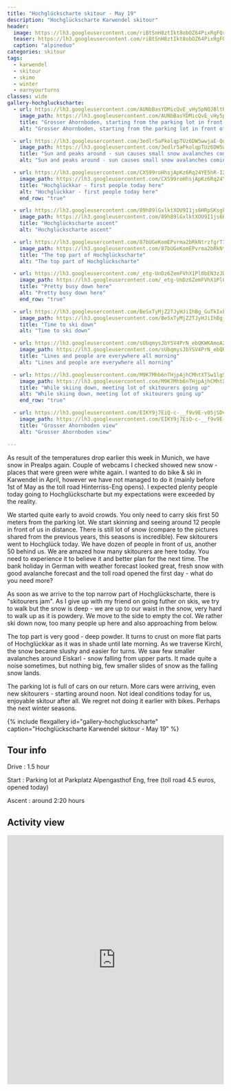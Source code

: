 ```yaml
---
title: "Hochglückscharte skitour - May 19"
description: "Hochglückscharte Karwendel skitour"
header:
  image: https://lh3.googleusercontent.com/riBtSnH8ztIkt8obOZ64PixRgFQrAo9P2yODLMY6ldXOBww444rwKtgWl1Sjuq2wQBF9xuxWOu3I_yPf2tL0JeBBMDPfMclnbjd2TFklwV_mqHUun0En5urejGdK--U5OZQhloBv2Td0NvVzcJszNcO5ZvkPKlp_oIJx-Hf7Eihloyuyx9iNjDKMTO-w3xICCSWNVk5Z3dH7pXj8i2WcfDOn26ATxA8_34I27SwJ97Oj6evK60ZpfXyaX8oyC8lPtV3CGeTwk8rA-gDS1ADwyLswKABMZtC6ea5CWOJ-HIM0ivZjmUUfTYavtD-GjWhxky9O5E1EyBtEpKbk1C6rI-9v09bKnQv9aUQZERUFp17E6cx0L8dqPi7k8Jck7rIcM1UbCYZdkQBUGEIU0N1rKTN-Ba9SDczrWe64L_hNurpM79K9UCYoJbJOblEFYkYmpslazTgdBuvpDRrq5lGK8oigCnvzPrXzR2PNBRYGGG1PamwoSpb8sv0uinnR1RLqgI9ycPJMiLFiG4dPFbG-gaW39jZCdIyYXQE16z1t1fdCZGJME6RmemSSWk03SyiBOuUnsXQL8kN4jO-KrjxUNsfkiIs5f_8bw5djXI3hnaqW5Xv4uVqcAQpxqTLtiGQvvmhunFBEkASD6ayqqDLc_iZS6bo8anHo=w2016-h1512-no
  teaser: https://lh3.googleusercontent.com/riBtSnH8ztIkt8obOZ64PixRgFQrAo9P2yODLMY6ldXOBww444rwKtgWl1Sjuq2wQBF9xuxWOu3I_yPf2tL0JeBBMDPfMclnbjd2TFklwV_mqHUun0En5urejGdK--U5OZQhloBv2Td0NvVzcJszNcO5ZvkPKlp_oIJx-Hf7Eihloyuyx9iNjDKMTO-w3xICCSWNVk5Z3dH7pXj8i2WcfDOn26ATxA8_34I27SwJ97Oj6evK60ZpfXyaX8oyC8lPtV3CGeTwk8rA-gDS1ADwyLswKABMZtC6ea5CWOJ-HIM0ivZjmUUfTYavtD-GjWhxky9O5E1EyBtEpKbk1C6rI-9v09bKnQv9aUQZERUFp17E6cx0L8dqPi7k8Jck7rIcM1UbCYZdkQBUGEIU0N1rKTN-Ba9SDczrWe64L_hNurpM79K9UCYoJbJOblEFYkYmpslazTgdBuvpDRrq5lGK8oigCnvzPrXzR2PNBRYGGG1PamwoSpb8sv0uinnR1RLqgI9ycPJMiLFiG4dPFbG-gaW39jZCdIyYXQE16z1t1fdCZGJME6RmemSSWk03SyiBOuUnsXQL8kN4jO-KrjxUNsfkiIs5f_8bw5djXI3hnaqW5Xv4uVqcAQpxqTLtiGQvvmhunFBEkASD6ayqqDLc_iZS6bo8anHo=w800-h300-no
  caption: "alpineduo"
categories: skitour
tags:
  - karwendel
  - skitour
  - skimo
  - winter
  - earnyourturns
classes: wide
gallery-hochgluckscharte:
  - url: https://lh3.googleusercontent.com/AUNbBasYDMicQvE_vHy5pNQJBltRziSJnx8cmAtDDoxR_A8TqTmFKKjXEuJYa2BPUFbySC4_SyrHRuMp8IjtbWd1077cRWF2Zp7_-5Im3ZqHElgh0JeASOOvPKMydq6IGEELNRieC-Oha951sjWoWvuJcxeOE4UXkb1km9Zt-f-lUdDlP8C4kBYo9SZ-F4BVPg5VJEb_gOslKdgTHx2wSjt4Yx6SXuOUMQ71eNzBIHueL5cWcWfHhH7g3Lfu-WiX8m1PnkSUyv8IIbgplw9_mRTNFTuwMSyLNPz3vMIMqQfWItY7GzvFyeCRalgoCI38Za65sEdrXtJAr3Zyft5ihslYd93fzxHkZ8gPuCTgzghhOWea8hbED7Id_67xbOvq5UaRUihoSYKJbV-eRx2t9xnsT8RnED_xwufDqb6Ymzsq7GWTZC2pwXgIRGW7WqVKnVqx440ItyGnA2Vhtxk4zq_f2hRgIZDBT2-rmuyzYtyKtkvVDXDhJgYl_Lhu_OAcx-DsucDPHj9kV0nv1cfwgidx5JsVBmbf-JC4c5LS1oy_snn6moZE0NhnSInasydLUvlCziVcQrfGIfVFdkESXP_Ho8pc69oxwpk_R7hUznuAmDGWRkwmEFsz2Rdyjn0lEaD7nxGBoH2cy_ZXgfY5woQGOoij4HyfqHr9r9PghijdFmUeWw6avtS4G0CQB-3CburEInB6Cu9mwrj6Jbz97EFaVw=w2016-h1124-no
    image_path: https://lh3.googleusercontent.com/AUNbBasYDMicQvE_vHy5pNQJBltRziSJnx8cmAtDDoxR_A8TqTmFKKjXEuJYa2BPUFbySC4_SyrHRuMp8IjtbWd1077cRWF2Zp7_-5Im3ZqHElgh0JeASOOvPKMydq6IGEELNRieC-Oha951sjWoWvuJcxeOE4UXkb1km9Zt-f-lUdDlP8C4kBYo9SZ-F4BVPg5VJEb_gOslKdgTHx2wSjt4Yx6SXuOUMQ71eNzBIHueL5cWcWfHhH7g3Lfu-WiX8m1PnkSUyv8IIbgplw9_mRTNFTuwMSyLNPz3vMIMqQfWItY7GzvFyeCRalgoCI38Za65sEdrXtJAr3Zyft5ihslYd93fzxHkZ8gPuCTgzghhOWea8hbED7Id_67xbOvq5UaRUihoSYKJbV-eRx2t9xnsT8RnED_xwufDqb6Ymzsq7GWTZC2pwXgIRGW7WqVKnVqx440ItyGnA2Vhtxk4zq_f2hRgIZDBT2-rmuyzYtyKtkvVDXDhJgYl_Lhu_OAcx-DsucDPHj9kV0nv1cfwgidx5JsVBmbf-JC4c5LS1oy_snn6moZE0NhnSInasydLUvlCziVcQrfGIfVFdkESXP_Ho8pc69oxwpk_R7hUznuAmDGWRkwmEFsz2Rdyjn0lEaD7nxGBoH2cy_ZXgfY5woQGOoij4HyfqHr9r9PghijdFmUeWw6avtS4G0CQB-3CburEInB6Cu9mwrj6Jbz97EFaVw=w400-h300-no
    title: "Grosser Ahornboden, starting from the parking lot in front of Alpengasthof Eng"
    alt: "Grosser Ahornboden, starting from the parking lot in front of Alpengasthof Eng"

  - url: https://lh3.googleusercontent.com/3edlr5aPkolqpTUz6DW5wwjaE-QdYOkEV4_qAlkTSxMmLiSBySPaTP7JI0Nszi3_X1P_uBbBrGu50zD7dc4_RqegUPI37lEGs-td9bMDuKn7vpaACO3iOei5yyKeilw79zBBBPL44QbO3WiqdP1pCSIDP1Ats2Cd05gvyfnRm4652EZRCRQmlh6W5ATgYtduIdsWBvHCCurf8vEG9iYAMYwYYFcLT3AzfhQrHtc_wERhMLYok9SwJio5TQfL1_9fzJK3GmNIPZSdl8fFtIqGdhnfPpfm82XpUGWe2-4hn4GSDINKaezRi20TUbM1aINVXqHANjo5w_LqGEsLH4wqvaB611EywySjLYMpTdc4vdYL-6AJLiligaP0_qHz1g3sJPLEwzsJU_fW1dP42UTJpysHOkXZaXE_ebzt0hW1EtWa3mVKN82BkLmqvEYt92mzn0UciFzwqzjYJpwAgc5e5fe5lODK5XttUuLQ5b26Vjelv3hYVNh1226G8LDC-yGbTym7aw-uIyH8BqchQsovZRWJHjDxPRtjq_thnxa3iIn2LC_LJuSP4bLxwHt5iByeoJ8-bxmammV0dAe2xvPHL6AdNyBDXsBvJQBPtDji8f_T_fYapKKgYvfx8XmO4_t9Bjd0vyxJQI_w2GViIyI-l7bt5KAvj5ZhbTERX-zRV70Nzzw_J4RYe12OoDNYsVip8FA4_GrUfgoE3fnSnIOcn7ApgA=w1156-h1540-no
    image_path: https://lh3.googleusercontent.com/3edlr5aPkolqpTUz6DW5wwjaE-QdYOkEV4_qAlkTSxMmLiSBySPaTP7JI0Nszi3_X1P_uBbBrGu50zD7dc4_RqegUPI37lEGs-td9bMDuKn7vpaACO3iOei5yyKeilw79zBBBPL44QbO3WiqdP1pCSIDP1Ats2Cd05gvyfnRm4652EZRCRQmlh6W5ATgYtduIdsWBvHCCurf8vEG9iYAMYwYYFcLT3AzfhQrHtc_wERhMLYok9SwJio5TQfL1_9fzJK3GmNIPZSdl8fFtIqGdhnfPpfm82XpUGWe2-4hn4GSDINKaezRi20TUbM1aINVXqHANjo5w_LqGEsLH4wqvaB611EywySjLYMpTdc4vdYL-6AJLiligaP0_qHz1g3sJPLEwzsJU_fW1dP42UTJpysHOkXZaXE_ebzt0hW1EtWa3mVKN82BkLmqvEYt92mzn0UciFzwqzjYJpwAgc5e5fe5lODK5XttUuLQ5b26Vjelv3hYVNh1226G8LDC-yGbTym7aw-uIyH8BqchQsovZRWJHjDxPRtjq_thnxa3iIn2LC_LJuSP4bLxwHt5iByeoJ8-bxmammV0dAe2xvPHL6AdNyBDXsBvJQBPtDji8f_T_fYapKKgYvfx8XmO4_t9Bjd0vyxJQI_w2GViIyI-l7bt5KAvj5ZhbTERX-zRV70Nzzw_J4RYe12OoDNYsVip8FA4_GrUfgoE3fnSnIOcn7ApgA=w300-h400-no
    title: "Sun and peaks around - sun causes small snow avalanches coming down later in the morning"
    alt: "Sun and peaks around - sun causes small snow avalanches coming down later in the morning"

  - url: https://lh3.googleusercontent.com/CXS99roHhsjApKz6Rq24YE5hR-I265G_DrSP_cZ6lElm8lhjhke-hdqHk51uQkwH5wUZQXEK8ZJHFd4yGB13fY69L-CfNq_sR8Cto_4K0MEL8Y8Ugxl823GkuQnA9zIRodC2p3tXuzlid4_Uu_KuwRmjHIuQjJuebd35geaE2tQBe4aDDEXwagZkdYynteVnJokS7b0lTe-yVbJKLLv2KIttufJiuYFXtmQCfuCtWmEqZbi_aqOFZie3KkOEuNNAMpVU1JWkP446XQ1MhOVGqAHh7CzqVPoABLBDqahC9kcc9sW5uQME_Fi3hHWbaFm_rc1vOj1lgW1CAPFkdhiKxHwBzeykecb8qvnOLk5Ft63fTEtltkSBuGAyiPbjBBfodBzXzQkq1mMr70MghwqFVe6nlsWSJHMvmqd0L5kGwK5njB0APx1pS0s4ovKr6M5y145T3nSbslxcTOusk19TtHf6P9LksX3U9dr4T97tUCjiX9g9tdbD913RywNaKoKQlpj4kuHSo5IbbUuok1yyqgps-KjntOkvSeqBQkbF_Q2S2yQADSHkoSwD15xMy_4BDdnrqx34CwgkoCVdmKXSrTUsKRpIM6x9i_W5ePxua2-F7IOEP-M9L5FgUu-5sYGKsvF2Imz9-fWEacV-b3r1miQRlFJ20DyKxZKSbSWhKUnTm62bpgBL5sK6TKpSC6SMQosuT_wTR9EPRQqs9ibOLOt6Lw=w600-h800-no
    image_path: https://lh3.googleusercontent.com/CXS99roHhsjApKz6Rq24YE5hR-I265G_DrSP_cZ6lElm8lhjhke-hdqHk51uQkwH5wUZQXEK8ZJHFd4yGB13fY69L-CfNq_sR8Cto_4K0MEL8Y8Ugxl823GkuQnA9zIRodC2p3tXuzlid4_Uu_KuwRmjHIuQjJuebd35geaE2tQBe4aDDEXwagZkdYynteVnJokS7b0lTe-yVbJKLLv2KIttufJiuYFXtmQCfuCtWmEqZbi_aqOFZie3KkOEuNNAMpVU1JWkP446XQ1MhOVGqAHh7CzqVPoABLBDqahC9kcc9sW5uQME_Fi3hHWbaFm_rc1vOj1lgW1CAPFkdhiKxHwBzeykecb8qvnOLk5Ft63fTEtltkSBuGAyiPbjBBfodBzXzQkq1mMr70MghwqFVe6nlsWSJHMvmqd0L5kGwK5njB0APx1pS0s4ovKr6M5y145T3nSbslxcTOusk19TtHf6P9LksX3U9dr4T97tUCjiX9g9tdbD913RywNaKoKQlpj4kuHSo5IbbUuok1yyqgps-KjntOkvSeqBQkbF_Q2S2yQADSHkoSwD15xMy_4BDdnrqx34CwgkoCVdmKXSrTUsKRpIM6x9i_W5ePxua2-F7IOEP-M9L5FgUu-5sYGKsvF2Imz9-fWEacV-b3r1miQRlFJ20DyKxZKSbSWhKUnTm62bpgBL5sK6TKpSC6SMQosuT_wTR9EPRQqs9ibOLOt6Lw=w300-h400-no
    title: "Hochglückkar - first people today here"
    alt: "Hochglückkar - first people today here"
    end_row: "true"

  - url: https://lh3.googleusercontent.com/89h89lGxlktXOU9I1js6HRpSKsgkVSNWsOv0TM7ycG1d8e5yWZYTrpBjOcHyiwn0lAlSz6XsbDulVwDiEnowbFtHQanYXf9MEJMRhP_DrtcYoF7Hw3m4HUG4kRTC3EFHUdenTZAT2F52m5DCYl7eES6fazLX8wIfE8gK4WX2GBlLyW4Bl4tV3YNXVVwuP3jkijvkyraQItAOudXKaqaSmzGwnsI4kzM_0axTYpyKgubdMDr10NHBg2DKf1flgT73lMGL0hGGP-o6WervCpiTGooKS36xuNTT1r7BuEQJ_1eVf4ekMJdCuIphYPv7cI9gA6IDvsaQGvIWD4FWRIAzuVF2vrhKq5idGdIXhvBuzKTsN8F9cSoUnhDELTe9JpAdXj5_6W7fFmFs5KuJ04uDd_8eeop4oey8qZ1YI_9F8MpA_0HmnIvcvpP9q6dgsDjGM1HxLFCK4g3k495ySrUD7jk0m7XXrnxSl-K_aHnf84XfNJQ8wXRNpTRMf_CluH1wIWgP7ANf4w__GOOuFVTMKkiKzBIQppcZ9tu6kk8MM_xmdH_vx_T6PZy9QxxhbKHEs7Aw9l0HO0SzmW89COShaOFcriDjI31DZNN8q5Hr-ZR17X8DEF2muKBeCVJvlqy9Te6EtKMa9fR3dsNpMAFdj0zFJTizYYDsoKSZ1WO-zobBKWsgusuqW_WnSv65dLn8ICzDfv5ysXd_7zCATtbhZ2TABQ=w1156-h1540-no
    image_path: https://lh3.googleusercontent.com/89h89lGxlktXOU9I1js6HRpSKsgkVSNWsOv0TM7ycG1d8e5yWZYTrpBjOcHyiwn0lAlSz6XsbDulVwDiEnowbFtHQanYXf9MEJMRhP_DrtcYoF7Hw3m4HUG4kRTC3EFHUdenTZAT2F52m5DCYl7eES6fazLX8wIfE8gK4WX2GBlLyW4Bl4tV3YNXVVwuP3jkijvkyraQItAOudXKaqaSmzGwnsI4kzM_0axTYpyKgubdMDr10NHBg2DKf1flgT73lMGL0hGGP-o6WervCpiTGooKS36xuNTT1r7BuEQJ_1eVf4ekMJdCuIphYPv7cI9gA6IDvsaQGvIWD4FWRIAzuVF2vrhKq5idGdIXhvBuzKTsN8F9cSoUnhDELTe9JpAdXj5_6W7fFmFs5KuJ04uDd_8eeop4oey8qZ1YI_9F8MpA_0HmnIvcvpP9q6dgsDjGM1HxLFCK4g3k495ySrUD7jk0m7XXrnxSl-K_aHnf84XfNJQ8wXRNpTRMf_CluH1wIWgP7ANf4w__GOOuFVTMKkiKzBIQppcZ9tu6kk8MM_xmdH_vx_T6PZy9QxxhbKHEs7Aw9l0HO0SzmW89COShaOFcriDjI31DZNN8q5Hr-ZR17X8DEF2muKBeCVJvlqy9Te6EtKMa9fR3dsNpMAFdj0zFJTizYYDsoKSZ1WO-zobBKWsgusuqW_WnSv65dLn8ICzDfv5ysXd_7zCATtbhZ2TABQ=w300-h400-no
    title: "Hochglückscharte ascent"
    alt: "Hochglückscharte ascent"

  - url: https://lh3.googleusercontent.com/87bUGeKomEPvrma2bRkNtrzfgrTI63tUb3dfxN1fw-PqPR8E1vO5ObEGsdm7Qzojf2O9JarpkAa7KeET50UxTmM5AsKhMqM1PW7FTXHMK6KQ6lfYeXBVrbx8AHcfcwEnJ3TxVFtKq9j5Mbjyo3mPf8BOvEp9O3lDYtpXDFsXTQIl2Hg7eYigd9vvo_tGiTOWh-5411s3R9kfiqCnY7Xny3r2s8jOWyx6s_St_Ps-WrV_59d94d9tKMicEAtNgCjn8M1gMKkKCJAGj1YlyKNwIGp3Z4ypSmhPU78IGlkvE9suxVTIS59D2tblmU_vjSz_vazishXzzW8mgbe8Mz4xeG59onYI3bDeaQkKLPVtE806tiV_z1EKaYf3mrxuMtNRiP9qLz9QXUPzpG7fKe7OOV4sA5dUztBhN_jI9mpun5XP7UfYPx8VJY-O2lxTSek2romrBQum5k6CvesrtljVlqV4icennUeqrUYt8l3sq3XXFHtNMgmnuLrrEYeSRA56CdI6i89zn8oQEWRbZJs47O9J_flWlGkiHZ98lwsIKvxsK_g67suP_v_j3dtkTqc80Q1T9TaJ_KcogJk1x182yOB5bnnBz2V7b9O52o81V-3oFRHMRbac9hmRDHtlFUkDmPAt3V_ZRKiXNYdxo5W6FWhumyFx6s0Lqik3b2gAhmXNMDDts-G5LQgmyX9hwS6oxn_tOYxFDkVe3Z5RRNAQXb0GNw=w2016-h1512-no
    image_path: https://lh3.googleusercontent.com/87bUGeKomEPvrma2bRkNtrzfgrTI63tUb3dfxN1fw-PqPR8E1vO5ObEGsdm7Qzojf2O9JarpkAa7KeET50UxTmM5AsKhMqM1PW7FTXHMK6KQ6lfYeXBVrbx8AHcfcwEnJ3TxVFtKq9j5Mbjyo3mPf8BOvEp9O3lDYtpXDFsXTQIl2Hg7eYigd9vvo_tGiTOWh-5411s3R9kfiqCnY7Xny3r2s8jOWyx6s_St_Ps-WrV_59d94d9tKMicEAtNgCjn8M1gMKkKCJAGj1YlyKNwIGp3Z4ypSmhPU78IGlkvE9suxVTIS59D2tblmU_vjSz_vazishXzzW8mgbe8Mz4xeG59onYI3bDeaQkKLPVtE806tiV_z1EKaYf3mrxuMtNRiP9qLz9QXUPzpG7fKe7OOV4sA5dUztBhN_jI9mpun5XP7UfYPx8VJY-O2lxTSek2romrBQum5k6CvesrtljVlqV4icennUeqrUYt8l3sq3XXFHtNMgmnuLrrEYeSRA56CdI6i89zn8oQEWRbZJs47O9J_flWlGkiHZ98lwsIKvxsK_g67suP_v_j3dtkTqc80Q1T9TaJ_KcogJk1x182yOB5bnnBz2V7b9O52o81V-3oFRHMRbac9hmRDHtlFUkDmPAt3V_ZRKiXNYdxo5W6FWhumyFx6s0Lqik3b2gAhmXNMDDts-G5LQgmyX9hwS6oxn_tOYxFDkVe3Z5RRNAQXb0GNw=w400-h300-no
    title: "The top part of Hochglückscharte"
    alt: "The top part of Hochglückscharte"

  - url: https://lh3.googleusercontent.com/_etg-UnDz6ZemFVhX1Pl0bEN3zJDFqBPJKbSFke2yE0J2lGm3NAXzwTYMkMuAKfzuxtPFrC8cL98dZhM4ZlSUe4gIFGZscRZqeHzWr3gBzZHKRsuet4yP9XzZWjUdqKbDg8_d8kkkJ_1ksEi9yF0Jp7pI-eyClv2DlAGT4_ivrVd4txnmN4VaKxFhYXlEInfUA5PdfXkSJh7oACQkekuYwDqM_v4p74sKXas2lWVNWws3Lyt9ufF1JvAqUnf8toxfMC4fBlMC5abmSFJgrpXSAAQtNo9JEoO7cMPr2K4T0IWwRL0G3GELNNlP1xx9j02Y-pPrXdMOyqJdVpBOoBaZyN3NG0lJt-E-OJQrnKm-TixmNFL4rnDLkNMH_vLgYpsBw2mnIt6x-yfQ1FWIHeZV8DyPI531HV-Z5fPjVb2KuRUzid6KFgJb3mCODAFVNysje_TJZr_yT0VIDzvKE2A_0BYp-hABz4S1lf64pST7P7QO-7NdQOiqsFN7bO3gAEsAsth2EwvOl_saaRkWarkFlpnjrA2xhwzLWbjnUR6GxLegq1EOmle3ks4st2gfRb2xzS7yHRd4Om9T98vdOzNKmRggrGBgDtUCRo06hrMid2iDODYcUAvxGZJ01IxYwWu0Z3rVh_hHcjzUKxQNsiXYxbfdCrKBHdkxVlH-3iImKMxz9YEwKuZofiBjfiMjUVI06GA4LW17xfZMLZ7vZRFwBo7jA=w1156-h1540-no
    image_path: https://lh3.googleusercontent.com/_etg-UnDz6ZemFVhX1Pl0bEN3zJDFqBPJKbSFke2yE0J2lGm3NAXzwTYMkMuAKfzuxtPFrC8cL98dZhM4ZlSUe4gIFGZscRZqeHzWr3gBzZHKRsuet4yP9XzZWjUdqKbDg8_d8kkkJ_1ksEi9yF0Jp7pI-eyClv2DlAGT4_ivrVd4txnmN4VaKxFhYXlEInfUA5PdfXkSJh7oACQkekuYwDqM_v4p74sKXas2lWVNWws3Lyt9ufF1JvAqUnf8toxfMC4fBlMC5abmSFJgrpXSAAQtNo9JEoO7cMPr2K4T0IWwRL0G3GELNNlP1xx9j02Y-pPrXdMOyqJdVpBOoBaZyN3NG0lJt-E-OJQrnKm-TixmNFL4rnDLkNMH_vLgYpsBw2mnIt6x-yfQ1FWIHeZV8DyPI531HV-Z5fPjVb2KuRUzid6KFgJb3mCODAFVNysje_TJZr_yT0VIDzvKE2A_0BYp-hABz4S1lf64pST7P7QO-7NdQOiqsFN7bO3gAEsAsth2EwvOl_saaRkWarkFlpnjrA2xhwzLWbjnUR6GxLegq1EOmle3ks4st2gfRb2xzS7yHRd4Om9T98vdOzNKmRggrGBgDtUCRo06hrMid2iDODYcUAvxGZJ01IxYwWu0Z3rVh_hHcjzUKxQNsiXYxbfdCrKBHdkxVlH-3iImKMxz9YEwKuZofiBjfiMjUVI06GA4LW17xfZMLZ7vZRFwBo7jA=w300-h400-no
    title: "Pretty busy down here"
    alt: "Pretty busy down here"
    end_row: "true"

  - url: https://lh3.googleusercontent.com/BeSxTyMjZ2TJyHJiIhBg_GuTkIxFk_dsRkFRqCtrAHsVggRFO_IcUI5G-B00YiW8YZLUkCX0ZBRFq5Y_ltpOqf9lX4pBZk05sGshutRZkVN9A20PXJZ9dcRNgrlihG4S0tGq0Emkjbr5tScj1CvTRQnMiPhH3NwT4ZNTkHuAUNOlTwwd9WS_RBGKNSvl20havjtuY4qGYiyg4ZL0c2ajVyxUPQ20N_8vI6TBI9ruO4DrXAEDtY5pz69aZYRkeQVAEbJWFy8vedluL2lTo3D9qotp0t4MfdRBPE-FmsZypf5j5IljJvIDmb6jZCXO7r9oIvrtBi49_6Z_w93XfjAIQS6KFRYd9iyG2tLCZdsMqItiM-HCutR_49GzIey6hbDWQv_aGEPwjXAiL75TzNP4cP4-P9hL5ZiWpYNY1l5L1tsFb2VEa9KbGuSAm2yyXb4uedzL_1E2ZldfsD6O7sdyjZecCO4NnYFjq9cRGVlHQPLs1mctAAnGwltjWiu3NjrZX8-MfZc-HTZf_l8qQXjJ--fuwbltVSMUzwVwV6lC8UaAxT5a2I9iDP1X1XtVa02IC1E1WaJ7JYB-Lixu9ymMrHH8zchj_p3Zn4x1uqi5u7sX72VcAUBfdLBxDRUpJarOhCCfqDFV62unOKa-em9im02FSB0RUEKG2X12g5YYIDTIEV9CD-XKzAW1wPTRKEu1oG4gSXPb2jI1Oi-VuKt3s-k7jw=w600-h800-no
    image_path: https://lh3.googleusercontent.com/BeSxTyMjZ2TJyHJiIhBg_GuTkIxFk_dsRkFRqCtrAHsVggRFO_IcUI5G-B00YiW8YZLUkCX0ZBRFq5Y_ltpOqf9lX4pBZk05sGshutRZkVN9A20PXJZ9dcRNgrlihG4S0tGq0Emkjbr5tScj1CvTRQnMiPhH3NwT4ZNTkHuAUNOlTwwd9WS_RBGKNSvl20havjtuY4qGYiyg4ZL0c2ajVyxUPQ20N_8vI6TBI9ruO4DrXAEDtY5pz69aZYRkeQVAEbJWFy8vedluL2lTo3D9qotp0t4MfdRBPE-FmsZypf5j5IljJvIDmb6jZCXO7r9oIvrtBi49_6Z_w93XfjAIQS6KFRYd9iyG2tLCZdsMqItiM-HCutR_49GzIey6hbDWQv_aGEPwjXAiL75TzNP4cP4-P9hL5ZiWpYNY1l5L1tsFb2VEa9KbGuSAm2yyXb4uedzL_1E2ZldfsD6O7sdyjZecCO4NnYFjq9cRGVlHQPLs1mctAAnGwltjWiu3NjrZX8-MfZc-HTZf_l8qQXjJ--fuwbltVSMUzwVwV6lC8UaAxT5a2I9iDP1X1XtVa02IC1E1WaJ7JYB-Lixu9ymMrHH8zchj_p3Zn4x1uqi5u7sX72VcAUBfdLBxDRUpJarOhCCfqDFV62unOKa-em9im02FSB0RUEKG2X12g5YYIDTIEV9CD-XKzAW1wPTRKEu1oG4gSXPb2jI1Oi-VuKt3s-k7jw=w300-h400-no
    title: "Time to ski down"
    alt: "Time to ski down"

  - url: https://lh3.googleusercontent.com/sUbqmysJbYSV4PrN_ebQKWKAmoA2rVyZC0TjRzgFll92axL1G_UKpQflhm60Tck4v2CwUK1rdv0Q4z3fcPuxAPxzI17BnzTK-cHmclgvj_08rgYY1FW_O91yI5ZS_IRsI30cohwAvSMVK7ADLA7BHQKMjY_LELl2cIQOta25fz9BUW54PGsCFfgYu_ElLJb_Fa5ClJroC1yrSU0aa-oJf1mW33-ffxwcHKdkNOEycAV-J4sSurZjKnnt9c47fCVXx9GgNx87ROHEEocGjjR9y3iRycY5CKdXvuwJc8Jd0sujjxXezfopWpz8-NiKrcRu1cjpIE_Hqg80PPRR3fzUxGcYmQc_WeI-h-Hrk2FaY5C3X5q0TNKbBl7CZU9MS6wlvbTort4DSjt7VVynpvrflFSZCZb9gWc4jHfjmDf3gMTyRhXaWQunYJYfMQWenQXFzqcQuVsTPd3WvcLbcztPRUvDquH2i8utWHMCbIBc61agYMZeffX-DFMhBtQPsFX_l8d2JTH6zEZLEcDz9JWfCjDevH1X9n2rap5O2tNzdlr9olt4POT4JDVpC1ujZzSPVuVUN42M7I_BuK337SxBXbnaqG5CVW5g_dGAhRyZgrkQg6OaqpmgwYedQvBXS_B8DGKuIVfwX3fyDi8SS2p_YNxAT-EEwx_Ezp_OZ3niPnvx09EkKSTKSBEax3xsX7h9unTxlKikjsKfwonkUqqJq37WtA=w2054-h1542-no
    image_path: https://lh3.googleusercontent.com/sUbqmysJbYSV4PrN_ebQKWKAmoA2rVyZC0TjRzgFll92axL1G_UKpQflhm60Tck4v2CwUK1rdv0Q4z3fcPuxAPxzI17BnzTK-cHmclgvj_08rgYY1FW_O91yI5ZS_IRsI30cohwAvSMVK7ADLA7BHQKMjY_LELl2cIQOta25fz9BUW54PGsCFfgYu_ElLJb_Fa5ClJroC1yrSU0aa-oJf1mW33-ffxwcHKdkNOEycAV-J4sSurZjKnnt9c47fCVXx9GgNx87ROHEEocGjjR9y3iRycY5CKdXvuwJc8Jd0sujjxXezfopWpz8-NiKrcRu1cjpIE_Hqg80PPRR3fzUxGcYmQc_WeI-h-Hrk2FaY5C3X5q0TNKbBl7CZU9MS6wlvbTort4DSjt7VVynpvrflFSZCZb9gWc4jHfjmDf3gMTyRhXaWQunYJYfMQWenQXFzqcQuVsTPd3WvcLbcztPRUvDquH2i8utWHMCbIBc61agYMZeffX-DFMhBtQPsFX_l8d2JTH6zEZLEcDz9JWfCjDevH1X9n2rap5O2tNzdlr9olt4POT4JDVpC1ujZzSPVuVUN42M7I_BuK337SxBXbnaqG5CVW5g_dGAhRyZgrkQg6OaqpmgwYedQvBXS_B8DGKuIVfwX3fyDi8SS2p_YNxAT-EEwx_Ezp_OZ3niPnvx09EkKSTKSBEax3xsX7h9unTxlKikjsKfwonkUqqJq37WtA=w400-h300-no
    title: "Lines and people are everywhere all morning"
    alt: "Lines and people are everywhere all morning"

  - url: https://lh3.googleusercontent.com/M9K7Mhb6nTHjpAjhCMhtXTSw1lgSqdyNagl0qtS0-CAZQGbj_-dpmmRrww08PzgKHDIr5os09dk2gOOpYrp2PGSdALk6mxxL2HeIQnj7zAIYORtS8Xsaz_gI3b9iQZ4gB0MN6ato02AOAU4AwCvetmRyqG3zj83GDRqRk2Gbld0mjzm7dL8M-So7adh44gjIvlhuksC9_NM4Dc_Z5oWBeUkQwY03U8LgrBJM89lQqN_oq7n_1B6rAlKFxAZ4XbswEj3lZ6OsV6wi_Yqwr0aNHKCUlFakONg6DiadfkZXuXjUIZiyhBLbKhqXwppkFFxCumWi3E5AcLjvBqDGx9iEp0MLlVkdorbroOW1DdbEhY-FpT_bh4m7cc22_50J4zCJqHC0uxkuoJV4AV-9zZV459l6Qdbh8KJ9WAQWcpOOHCRttPuhpDNOA_thYsFedrT3crKl8WekbJ_hDz5illu0-PFtJvPyK4ZoQ_njMXSqF3T767wjY2lck1isZkNavim8T6kjYmFOB2il-2MZ4eR4mO43DWmVOn_C1Y_DKnriMEKsdGxCmfFMWoabpLzsY2WANYt15q0lrNjqLkp0uaiHBaGUIs6a7npyRd3cbfwFQPRuSL7OACEWR06R0eIsa_cZg9lhaPIuQ_aKOK0-CDNR46gz_smt2JHE21tuQHAto54TPTZpT7uPafK34opJSQgDaZPdsv9xPeOIP1S8AdYspLNQnQ=w2054-h1542-no
    image_path: https://lh3.googleusercontent.com/M9K7Mhb6nTHjpAjhCMhtXTSw1lgSqdyNagl0qtS0-CAZQGbj_-dpmmRrww08PzgKHDIr5os09dk2gOOpYrp2PGSdALk6mxxL2HeIQnj7zAIYORtS8Xsaz_gI3b9iQZ4gB0MN6ato02AOAU4AwCvetmRyqG3zj83GDRqRk2Gbld0mjzm7dL8M-So7adh44gjIvlhuksC9_NM4Dc_Z5oWBeUkQwY03U8LgrBJM89lQqN_oq7n_1B6rAlKFxAZ4XbswEj3lZ6OsV6wi_Yqwr0aNHKCUlFakONg6DiadfkZXuXjUIZiyhBLbKhqXwppkFFxCumWi3E5AcLjvBqDGx9iEp0MLlVkdorbroOW1DdbEhY-FpT_bh4m7cc22_50J4zCJqHC0uxkuoJV4AV-9zZV459l6Qdbh8KJ9WAQWcpOOHCRttPuhpDNOA_thYsFedrT3crKl8WekbJ_hDz5illu0-PFtJvPyK4ZoQ_njMXSqF3T767wjY2lck1isZkNavim8T6kjYmFOB2il-2MZ4eR4mO43DWmVOn_C1Y_DKnriMEKsdGxCmfFMWoabpLzsY2WANYt15q0lrNjqLkp0uaiHBaGUIs6a7npyRd3cbfwFQPRuSL7OACEWR06R0eIsa_cZg9lhaPIuQ_aKOK0-CDNR46gz_smt2JHE21tuQHAto54TPTZpT7uPafK34opJSQgDaZPdsv9xPeOIP1S8AdYspLNQnQ=w400-h300-no
    title: "While skiing down, meeting lot of skitourers going up"
    alt: "While skiing down, meeting lot of skitourers going up"
    end_row: "true"

  - url: https://lh3.googleusercontent.com/EIKY9j7EiQ-c-__f9v9E-v05jSDv83MmQUpwDvj6qAx3jx-CD1nl_1rQs5dE85hSJVu4XzAQkJ7uYtJiwFUc_utj8pcGQoiZrp-vmhQe5YdLrPMPfy1uAj73wOjzb5PyxRTVzscdBLi8DxXt77CuDugLQ4WDY6VQ_a3f2LL-KBNFPW0_k65KDDfeSfcdgvhg5QqQ_b0JrcUAUs4kjpmNU_GbRW4U_v9Y3vOMMrYZMD-07Ak2_Is3Sn3qhjRccYv3UbvhaI3I4-OEkQjxOz1-XmBLAPxSXEgHav6NF6zTL_qLPTDMMZ4L100obLD2SgCtVQkwvjNfgtQz8NHq4njx6wehho8_FLJ_nZgLdBSh5dmIDPdGgT2Zgc3U4X-Nlf3bkKliXnDwQmTlp0n1CGC2UZpD5pWPn82nfMvyLb7AoQ0KHGwF7zEchoFTe7eMlN2zTlYefsnwid9qLbIBk1nmD0hb8mJAzeIFcGhrLkUcTvS6TQFQ0wo4JKB5wt-14eH8yG2BSCpA8Z5s19oAUR45WIWaSQo-vATfRdpw8nJbEOrFCZwPWVAMEK9WW4BAgXdeK-yniZkeyG0t5rD6zy28xatzyj7f6mZhx_164e7RrxDVZh88UrzH5fjFJFzJ3b5GRczHJLy-6MVG3EUE3mOFzt3mHI74_ag2CtIMUI6U6On6bVQd4I9TbiBl-3KE0DAzV2XamKqCwsT_gh21dkD__sOFBQ=w800-h600-no
    image_path: https://lh3.googleusercontent.com/EIKY9j7EiQ-c-__f9v9E-v05jSDv83MmQUpwDvj6qAx3jx-CD1nl_1rQs5dE85hSJVu4XzAQkJ7uYtJiwFUc_utj8pcGQoiZrp-vmhQe5YdLrPMPfy1uAj73wOjzb5PyxRTVzscdBLi8DxXt77CuDugLQ4WDY6VQ_a3f2LL-KBNFPW0_k65KDDfeSfcdgvhg5QqQ_b0JrcUAUs4kjpmNU_GbRW4U_v9Y3vOMMrYZMD-07Ak2_Is3Sn3qhjRccYv3UbvhaI3I4-OEkQjxOz1-XmBLAPxSXEgHav6NF6zTL_qLPTDMMZ4L100obLD2SgCtVQkwvjNfgtQz8NHq4njx6wehho8_FLJ_nZgLdBSh5dmIDPdGgT2Zgc3U4X-Nlf3bkKliXnDwQmTlp0n1CGC2UZpD5pWPn82nfMvyLb7AoQ0KHGwF7zEchoFTe7eMlN2zTlYefsnwid9qLbIBk1nmD0hb8mJAzeIFcGhrLkUcTvS6TQFQ0wo4JKB5wt-14eH8yG2BSCpA8Z5s19oAUR45WIWaSQo-vATfRdpw8nJbEOrFCZwPWVAMEK9WW4BAgXdeK-yniZkeyG0t5rD6zy28xatzyj7f6mZhx_164e7RrxDVZh88UrzH5fjFJFzJ3b5GRczHJLy-6MVG3EUE3mOFzt3mHI74_ag2CtIMUI6U6On6bVQd4I9TbiBl-3KE0DAzV2XamKqCwsT_gh21dkD__sOFBQ=w400-h300-no
    title: "Grosser Ahornboden view"
    alt: "Grosser Ahornboden view"

---
```


As result of the temperatures drop earlier this week in Munich, we have snow in Prealps again. Couple of webcams I checked showed new snow - places that were green were white again. I wanted to do bike & ski in Karwendel in April, however we have not managed to do it (mainly before 1st of May as the toll road Hinterriss-Eng opens). I expected plenty people today going to Hochglückscharte but my expectations were exceeded by the reality.

We started quite early to avoid crowds. You only need to carry skis first 50 meters from the parking lot. We start skinning and seeing around 12 people in front of us in distance. There is still lot of snow (compare to the pictures shared from the previous years, this seasons is incredible). Few skitourers went to Hochglück today. We have dozen of people in front of us, another 50 behind us. We are amazed how many skitourers are here today. You need to experience it to believe it and better plan for the next time. The bank holiday in German with weather forecast looked great, fresh snow with good avalanche forecast and the toll road opened the first day - what do you need more?

As soon as we arrive to the top narrow part of Hochglückscharte, there is "skitourers jam". As I give up with my friend on going futher on skis, we try to walk but the snow is deep - we are up to our waist in the snow, very hard to walk up as it is powdery. We move to the side to empty the col. We rather ski down now, too many people up here and also approaching from below.

The top part is very good - deep powder. It turns to crust on more flat parts of Hochglückkar as it was in shade until late morning. As we traverse Kirchl, the snow became slushy and easier for turns. We saw few smaller avalanches around Eiskarl - snow falling from upper parts. It made quite a noise sometimes, but nothing big, few smaller slides of snow as the falling snow lands. 

The parking lot is full of cars on our return. More cars were arriving, even new skitourers - starting around noon. Not ideal conditions today for us, enjoyable skitour after all. We regret not doing it earlier with bikes. Perhaps the next winter seasons.

{% include flexgallery id="gallery-hochgluckscharte" caption="Hochglückscharte Karwendel skitour  - May 19" %}

## Tour info

Drive
: 1.5 hour

Start
: Parking lot at Parkplatz Alpengasthof Eng, free (toll road 4.5 euros, opened today)


Ascent
: around 2:20 hours

## Activity view

<iframe src="https://www.komoot.com/tour/65083703/embed?profile=1" width="100%" height="580" frameborder="0" scrolling="no"></iframe>
